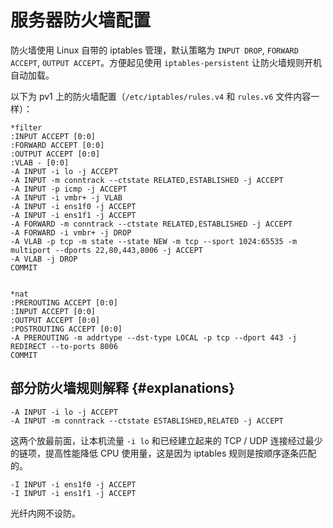 # 服务器防火墙配置

防火墙使用 Linux 自带的 iptables 管理，默认策略为 `INPUT DROP`, `FORWARD ACCEPT`, `OUTPUT ACCEPT`。方便起见使用 `iptables-persistent` 让防火墙规则开机自动加载。

以下为 pv1 上的防火墙配置（`/etc/iptables/rules.v4` 和 `rules.v6` 文件内容一样）：

```shell
*filter
:INPUT ACCEPT [0:0]
:FORWARD ACCEPT [0:0]
:OUTPUT ACCEPT [0:0]
:VLAB - [0:0]
-A INPUT -i lo -j ACCEPT
-A INPUT -m conntrack --ctstate RELATED,ESTABLISHED -j ACCEPT
-A INPUT -p icmp -j ACCEPT
-A INPUT -i vmbr+ -j VLAB
-A INPUT -i ens1f0 -j ACCEPT
-A INPUT -i ens1f1 -j ACCEPT
-A FORWARD -m conntrack --ctstate RELATED,ESTABLISHED -j ACCEPT
-A FORWARD -i vmbr+ -j DROP
-A VLAB -p tcp -m state --state NEW -m tcp --sport 1024:65535 -m multiport --dports 22,80,443,8006 -j ACCEPT
-A VLAB -j DROP
COMMIT


*nat
:PREROUTING ACCEPT [0:0]
:INPUT ACCEPT [0:0]
:OUTPUT ACCEPT [0:0]
:POSTROUTING ACCEPT [0:0]
-A PREROUTING -m addrtype --dst-type LOCAL -p tcp --dport 443 -j REDIRECT --to-ports 8006
COMMIT
```

## 部分防火墙规则解释 {#explanations}

```shell
-A INPUT -i lo -j ACCEPT
-A INPUT -m conntrack --ctstate ESTABLISHED,RELATED -j ACCEPT
```

这两个放最前面，让本机流量 `-i lo` 和已经建立起来的 TCP / UDP 连接经过最少的链项，提高性能降低 CPU 使用量，这是因为 iptables 规则是按顺序逐条匹配的。

```shell
-I INPUT -i ens1f0 -j ACCEPT
-I INPUT -i ens1f1 -j ACCEPT
```

光纤内网不设防。
